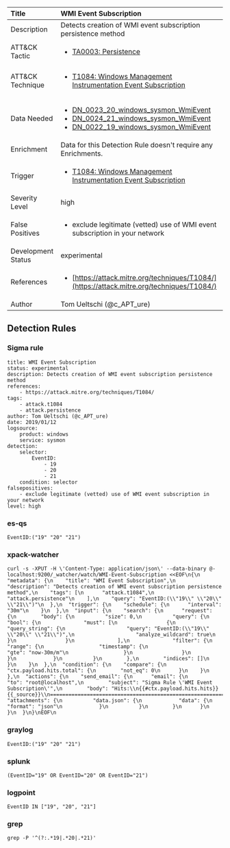 | Title                | WMI Event Subscription                                                                                                                                                 |
|:---------------------|:------------------------------------------------------------------------------------------------------------------------------------------------------------|
| Description          | Detects creation of WMI event subscription persistence method                                                                                                                                           |
| ATT&amp;CK Tactic    |  <ul><li>[TA0003: Persistence](https://attack.mitre.org/tactics/TA0003)</li></ul>  |
| ATT&amp;CK Technique | <ul><li>[T1084: Windows Management Instrumentation Event Subscription](https://attack.mitre.org/techniques/T1084)</li></ul>  |
| Data Needed          | <ul><li>[DN_0023_20_windows_sysmon_WmiEvent](../Data_Needed/DN_0023_20_windows_sysmon_WmiEvent.md)</li><li>[DN_0024_21_windows_sysmon_WmiEvent](../Data_Needed/DN_0024_21_windows_sysmon_WmiEvent.md)</li><li>[DN_0022_19_windows_sysmon_WmiEvent](../Data_Needed/DN_0022_19_windows_sysmon_WmiEvent.md)</li></ul>  |
| Enrichment           |  Data for this Detection Rule doesn't require any Enrichments.  |
| Trigger              | <ul><li>[T1084: Windows Management Instrumentation Event Subscription](../Triggers/T1084.md)</li></ul>  |
| Severity Level       | high |
| False Positives      | <ul><li>exclude legitimate (vetted) use of WMI event subscription in your network</li></ul>  |
| Development Status   | experimental |
| References           | <ul><li>[https://attack.mitre.org/techniques/T1084/](https://attack.mitre.org/techniques/T1084/)</li></ul>  |
| Author               | Tom Ueltschi (@c_APT_ure) |


## Detection Rules

### Sigma rule

```
title: WMI Event Subscription
status: experimental
description: Detects creation of WMI event subscription persistence method
references:
    - https://attack.mitre.org/techniques/T1084/
tags:
    - attack.t1084
    - attack.persistence
author: Tom Ueltschi (@c_APT_ure)
date: 2019/01/12
logsource:
    product: windows
    service: sysmon
detection:
    selector:
        EventID:
            - 19
            - 20
            - 21
    condition: selector
falsepositives:
    - exclude legitimate (vetted) use of WMI event subscription in your network
level: high

```





### es-qs
    
```
EventID:("19" "20" "21")
```


### xpack-watcher
    
```
curl -s -XPUT -H \'Content-Type: application/json\' --data-binary @- localhost:9200/_watcher/watch/WMI-Event-Subscription <<EOF\n{\n  "metadata": {\n    "title": "WMI Event Subscription",\n    "description": "Detects creation of WMI event subscription persistence method",\n    "tags": [\n      "attack.t1084",\n      "attack.persistence"\n    ],\n    "query": "EventID:(\\"19\\" \\"20\\" \\"21\\")"\n  },\n  "trigger": {\n    "schedule": {\n      "interval": "30m"\n    }\n  },\n  "input": {\n    "search": {\n      "request": {\n        "body": {\n          "size": 0,\n          "query": {\n            "bool": {\n              "must": [\n                {\n                  "query_string": {\n                    "query": "EventID:(\\"19\\" \\"20\\" \\"21\\")",\n                    "analyze_wildcard": true\n                  }\n                }\n              ],\n              "filter": {\n                "range": {\n                  "timestamp": {\n                    "gte": "now-30m/m"\n                  }\n                }\n              }\n            }\n          }\n        },\n        "indices": []\n      }\n    }\n  },\n  "condition": {\n    "compare": {\n      "ctx.payload.hits.total": {\n        "not_eq": 0\n      }\n    }\n  },\n  "actions": {\n    "send_email": {\n      "email": {\n        "to": "root@localhost",\n        "subject": "Sigma Rule \'WMI Event Subscription\'",\n        "body": "Hits:\\n{{#ctx.payload.hits.hits}}{{_source}}\\n================================================================================\\n{{/ctx.payload.hits.hits}}",\n        "attachments": {\n          "data.json": {\n            "data": {\n              "format": "json"\n            }\n          }\n        }\n      }\n    }\n  }\n}\nEOF\n
```


### graylog
    
```
EventID:("19" "20" "21")
```


### splunk
    
```
(EventID="19" OR EventID="20" OR EventID="21")
```


### logpoint
    
```
EventID IN ["19", "20", "21"]
```


### grep
    
```
grep -P '^(?:.*19|.*20|.*21)'
```



